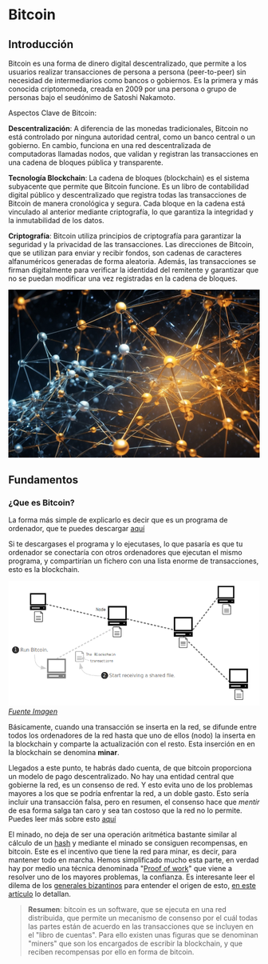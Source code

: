 # Bitcoin

## Introducción

Bitcoin es una forma de dinero digital descentralizado, que permite a los usuarios realizar transacciones de persona a persona (peer-to-peer) sin necesidad de intermediarios como bancos o gobiernos. Es la primera y más conocida criptomoneda, creada en 2009 por una persona o grupo de personas bajo el seudónimo de Satoshi Nakamoto.

Aspectos Clave de Bitcoin:

**Descentralización**: A diferencia de las monedas tradicionales, Bitcoin no está controlado por ninguna autoridad central, como un banco central o un gobierno. En cambio, funciona en una red descentralizada de computadoras llamadas nodos, que validan y registran las transacciones en una cadena de bloques pública y transparente.

**Tecnología Blockchain**: La cadena de bloques (blockchain) es el sistema subyacente que permite que Bitcoin funcione. Es un libro de contabilidad digital público y descentralizado que registra todas las transacciones de Bitcoin de manera cronológica y segura. Cada bloque en la cadena está vinculado al anterior mediante criptografía, lo que garantiza la integridad y la inmutabilidad de los datos.

**Criptografía**: Bitcoin utiliza principios de criptografía para garantizar la seguridad y la privacidad de las transacciones. Las direcciones de Bitcoin, que se utilizan para enviar y recibir fondos, son cadenas de caracteres alfanuméricos generadas de forma aleatoria. Además, las transacciones se firman digitalmente para verificar la identidad del remitente y garantizar que no se puedan modificar una vez registradas en la cadena de bloques.

![bitcoinnetwork](/images/dos.png)

## Fundamentos

### ¿Que es Bitcoin?

La forma más simple de explicarlo es decir que es un programa de ordenador, que te puedes descargar [aquí](https://bitcoin.org/en/download)

Si te descargases el programa y lo ejecutases, lo que pasaría es que tu ordenador se conectaría con otros ordenadores que ejecutan el mismo programa, y compartirían un fichero con una lista enorme de transacciones, esto es la blockchain.

![Red de bitcoin](/images/1_2_network.png)
*[Fuente Imagen](https://learnmeabitcoin.com/)*

Básicamente, cuando una transacción se inserta en la red, se difunde entre todos los ordenadores de la red hasta que uno de ellos (nodo) la inserta en la blockchain y comparte la actualización con el resto. Esta inserción en en la blockchain se denomina **minar**. 

Llegados a este punto, te habrás dado cuenta, de que bitcoin proporciona un modelo de pago descentralizado. No hay una entidad central que gobierne la red, es un consenso de red. Y esto evita uno de los problemas mayores a los que se podría enfrentar la red, a un doble gasto. Esto sería incluir una transacción falsa, pero en resumen, el consenso hace que *mentir* de esa forma salga tan caro y sea tan costoso que la red no lo permite. Puedes leer más sobre esto [aquí](https://river.com/learn/how-bitcoin-solves-the-double-spend-problem/)


El minado, no deja de ser una operación aritmética bastante similar al cálculo de un [hash](https://learnmeabitcoin.com/technical/cryptography/hash-function/) y mediante el minado se consiguen recompensas, en bitcoin. Este es el incentivo que tiene la red para minar, es decir, para mantener todo en marcha. Hemos simplificado mucho esta parte, en verdad hay por medio una técnica denominada "[Proof of work](https://academy.bit2me.com/que-es-proof-of-work-pow/)" que viene a resolver uno de los mayores problemas, la confianza. Es interesante leer el dilema de los [generales bizantinos](https://www.microsoft.com/en-us/research/uploads/prod/2016/12/The-Byzantine-Generals-Problem.pdf) para entender el origen de esto, [en este artículo](https://academy.binance.com/es/articles/byzantine-fault-tolerance-explained) lo detallan.

> **Resumen**: bitcoin es un software, que se ejecuta en una red distribuida, que permite un mecanismo de consenso por el cuál todas las partes están de acuerdo en las transacciones que se incluyen en el "libro de cuentas". Para ello existen unas figuras que se denominan "miners" que son los encargados de escribir la blockchain, y que reciben recompensas por ello en forma de bitcoin.



